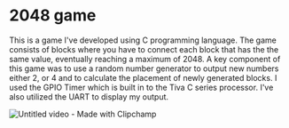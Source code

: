 # 2048 game
This is a game I've developed using C programming language. The game consists of blocks where you have to connect each block that has the the same value, eventually reaching a maximum of 2048.
A key component of this game was to use a random number generator to output new numbers either 2, or 4 and to calculate the placement of newly generated blocks. I used the GPIO Timer which is built in to the Tiva C series processor. I've also utilized the UART to display my output. 

![Untitled video - Made with Clipchamp](https://user-images.githubusercontent.com/44245581/224578724-1207b8e6-8c11-43fb-b68b-cb2554585d19.gif)
